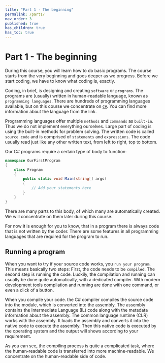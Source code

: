 ```yaml
---
title: "Part 1 - The beginning"
permalink: /part1/
nav_order: 3
published: true
has_children: true
has_toc: true
---
```


# Part 1 - The beginning

During this course, you will learn how to do basic programs. The course starts from the very beginning and goes deeper as we progress. Before we start coding, we have to know what coding is, exactly.  

Coding, in brief, is designing and creating `software` or `programs`. The programs are (usually) written in human-readable language, known as `programming languages`. There are hundreds of programming languages available, but on this course we concentrate on [`C#`](https://docs.microsoft.com/en-us/dotnet/csharp/tour-of-csharp/). You can find more information about the language from the link.  

Programming languages offer multiple `methods` and `commands` as `built-in`. Thus we do not implement everything ourselves. Large part of coding is using the built-in methods for problem solving. The written code is called `source code` and is comprised of `statements` and `expressions`. The code usually read just like any other written text, from left to right, top to bottom.

Our C# programs require a certain type of body to function:
  

```cs  
namespace OurFirstProgram  
{  
    class Program  
    {  
        public static void Main(string[] args)  
        {  
            // Add your statements here  
        }  
    }  
}  
```
  
    
There are many parts to this body, of which many are automatically created. We will concentrate on them later during this course.  

For now it is enough for you to know, that in a program there is always code that is not written by the coder. There are some features in all programming languages that are required for the program to run.

## Running a program

When you want to try if your source code works, you `run your program`. This means basically two steps: First, the code needs to be `compiled`. The second step is running the code. Luckily, the compilation and running can usually be done quite automatically, with a dedicated compiler. With modern development tools compilation and running are done with one command, or even a click of a button.

When you compile your code. the C# compiler compiles the source code into the module, which is converted into the assembly. The assembly contains the Intermediate Language (IL) code along with the metadata information about the assembly. The common language runtime (CLR) works with the assembly. It loads the assembly and converts it into the native code to execute the assembly. Then this native code is executed by the operating system and the output will shows according to your requirement.

As you can see, the compiling process is quite a complicated task, where the human-readable code is transferred into more machine-readable. We concentrate on the human-readable side of code.

